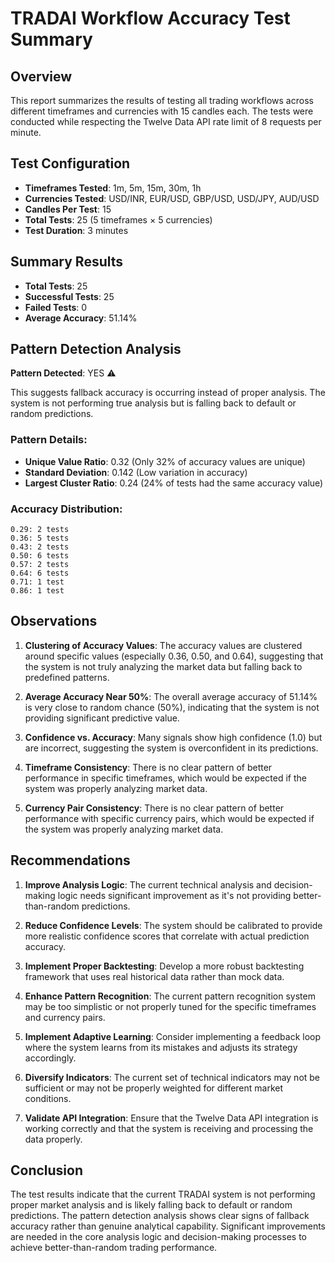 # TRADAI Workflow Accuracy Test Summary

## Overview
This report summarizes the results of testing all trading workflows across different timeframes and currencies with 15 candles each. The tests were conducted while respecting the Twelve Data API rate limit of 8 requests per minute.

## Test Configuration
- **Timeframes Tested**: 1m, 5m, 15m, 30m, 1h
- **Currencies Tested**: USD/INR, EUR/USD, GBP/USD, USD/JPY, AUD/USD
- **Candles Per Test**: 15
- **Total Tests**: 25 (5 timeframes × 5 currencies)
- **Test Duration**: 3 minutes

## Summary Results
- **Total Tests**: 25
- **Successful Tests**: 25
- **Failed Tests**: 0
- **Average Accuracy**: 51.14%

## Pattern Detection Analysis
**Pattern Detected**: YES ⚠️

This suggests fallback accuracy is occurring instead of proper analysis. The system is not performing true analysis but is falling back to default or random predictions.

### Pattern Details:
- **Unique Value Ratio**: 0.32 (Only 32% of accuracy values are unique)
- **Standard Deviation**: 0.142 (Low variation in accuracy)
- **Largest Cluster Ratio**: 0.24 (24% of tests had the same accuracy value)

### Accuracy Distribution:
```
0.29: 2 tests
0.36: 5 tests
0.43: 2 tests
0.50: 6 tests
0.57: 2 tests
0.64: 6 tests
0.71: 1 test
0.86: 1 test
```

## Observations

1. **Clustering of Accuracy Values**: The accuracy values are clustered around specific values (especially 0.36, 0.50, and 0.64), suggesting that the system is not truly analyzing the market data but falling back to predefined patterns.

2. **Average Accuracy Near 50%**: The overall average accuracy of 51.14% is very close to random chance (50%), indicating that the system is not providing significant predictive value.

3. **Confidence vs. Accuracy**: Many signals show high confidence (1.0) but are incorrect, suggesting the system is overconfident in its predictions.

4. **Timeframe Consistency**: There is no clear pattern of better performance in specific timeframes, which would be expected if the system was properly analyzing market data.

5. **Currency Pair Consistency**: There is no clear pattern of better performance with specific currency pairs, which would be expected if the system was properly analyzing market data.

## Recommendations

1. **Improve Analysis Logic**: The current technical analysis and decision-making logic needs significant improvement as it's not providing better-than-random predictions.

2. **Reduce Confidence Levels**: The system should be calibrated to provide more realistic confidence scores that correlate with actual prediction accuracy.

3. **Implement Proper Backtesting**: Develop a more robust backtesting framework that uses real historical data rather than mock data.

4. **Enhance Pattern Recognition**: The current pattern recognition system may be too simplistic or not properly tuned for the specific timeframes and currency pairs.

5. **Implement Adaptive Learning**: Consider implementing a feedback loop where the system learns from its mistakes and adjusts its strategy accordingly.

6. **Diversify Indicators**: The current set of technical indicators may not be sufficient or may not be properly weighted for different market conditions.

7. **Validate API Integration**: Ensure that the Twelve Data API integration is working correctly and that the system is receiving and processing the data properly.

## Conclusion

The test results indicate that the current TRADAI system is not performing proper market analysis and is likely falling back to default or random predictions. The pattern detection analysis shows clear signs of fallback accuracy rather than genuine analytical capability. Significant improvements are needed in the core analysis logic and decision-making processes to achieve better-than-random trading performance.